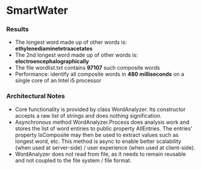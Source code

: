# SmartWater

### Results
- The longest word made up of other words is: **ethylenediaminetetraacetates**
- The 2nd longest word made up of other words is: **electroencephalographically**
- The file wordlist.txt contains **97107** such composite words
- Performance: identify all composite words in **480 milliseconds** on a single core of an Intel i5 processor

### Architectural Notes
- Core functionality is provided by class WordAnalyzer.  Its constructor accepts a raw list of strings and does nothing signification.
- Asynchronous method WordAnalyzer.Process does analysis work and stores the list of word entiries to public property AllEntries.  The entries' property IsComposite may then be used to extract values such as longest word, etc.  This method is async to enable better scalability (when used at server-side) / user experience (when used at client-side).
- WordAnalyzer does not read from file, as it needs to remain reusable and not coupled to the file system / file format.
